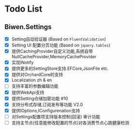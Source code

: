 ﻿# Todo List

## Biwen.Settings

- [x] Setting自动验证器 (Based on `FluentValidation`)
- [X] Setting UI 配置分页功能 (Based on `jquery.tables`)
- [X] 提供CachingProvider自定义功能,系统自带NullCacheProvider,MemoryCacheProvider
- [X] 实现INotify<T> 
- [X] 提供更多的SettingStore支持.EFCore,JsonFile etc.
- [X] 提供对OrchardCore的支持
- [X] Localization zh & en
- [ ] 支持丰富的参数编辑功能
- [X] 提供WebApi支持
- [X] 提供Setting仓储加密功能 #10
- [X] 支持分布式存储,订阅发布等功能 V2.0
- [X] 提供IOptions,IConfigurenation支持
- [ ] 对Settings配置项支持版本控制(回滚) 审计功能
- [ ] 支持主节点(任意能修改配置的节点)对各消费节点心跳健康检测
